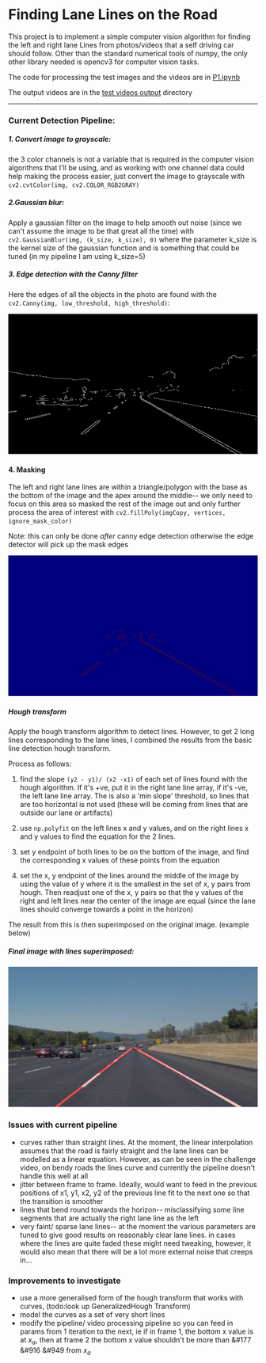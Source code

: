 # **Finding Lane Lines on the Road**

This project is to implement a simple computer vision algorithm for finding the left and right
lane Lines from photos/videos that a self driving car should follow. Other than the standard
numerical tools of numpy, the only other library needed is opencv3 for computer vision tasks.

The code for processing the test images and the videos are in [P1.ipynb](https://github.com/wwymak/udacity-selfdrivingcar-nd/blob/master/CarND-LaneLines-P1/P1.ipynb)

The output videos are in the [test videos output](https://github.com/wwymak/udacity-selfdrivingcar-nd/tree/master/CarND-LaneLines-P1/test_videos_output)  directory

---


### Current Detection Pipeline:
##### 1. Convert image to grayscale:

the 3 color channels is not a variable that is required in the computer vision algorithms that I'll be using, and
as working with one channel data could help making the process easier, just convert the image to grayscale with `cv2.cvtColor(img, cv2.COLOR_RGB2GRAY)`

##### 2.Gaussian blur:

Apply a gaussian filter on the image to help smooth out noise (since we can't assume the image to be that great all the time)
with `cv2.GaussianBlur(img, (k_size, k_size), 0)` where the parameter k_size is the kernel size of the gaussian function and is
something that could be tuned (in my pipeline I am using k_size=5)

##### 3. Edge detection with the Canny filter

Here the edges of all the objects in the photo are found with the `cv2.Canny(img, low_threshold, high_threshold)`:

![canny](https://github.com/wwymak/udacity-selfdrivingcar-nd/blob/master/CarND-LaneLines-P1/test_images_output/solidWhiteCurve_edges.jpg)

#### 4. Masking

The left and right lane lines are within a triangle/polygon with the base as the bottom of the image and the apex around the middle--
we only need to focus on this area so masked the rest of the image out and only further process the area of interest with `cv2.fillPoly(imgCopy, vertices, ignore_mask_color)`

Note: this can only be done _after_ canny edge detection otherwise the edge detector will pick up the mask edges

![masked_img](https://github.com/wwymak/udacity-selfdrivingcar-nd/blob/master/CarND-LaneLines-P1/test_images_output/solidWhiteCurve_masked.jpg)

##### Hough transform

Apply the hough transform algorithm to detect lines. However, to get 2 long lines corresponding to the lane lines, I combined the results
from the basic line detection hough transform.

Process as follows:
1. find the slope `(y2 - y1)/ (x2 -x1)` of each set of lines found with the hough algorithm. If it's +ve, put it in the right lane line array, if it's -ve, the left lane line array. The is also a 'min slope'
threshold, so lines that are too horizontal is not used (these will be coming from lines that are outside our lane or artifacts)

2. use `np.polyfit` on the left lines x and y values, and on the right lines x and y values to find the equation for the 2 lines.

3. set y endpoint of both lines to be on the bottom of the image, and find the corresponding x values of these points from the equation

4. set the x, y endpoint of the lines around the middle of the image by
using the value of y where it is the smallest in the set of x, y pairs from hough. Then readjust one of the x, y pairs so that the y values of the right and left lines near the center of the image are equal (since the lane lines should converge towards a point in the horizon)

The result from this is then superimposed on the original image. (example below)

##### Final image with lines superimposed:

![final](https://github.com/wwymak/udacity-selfdrivingcar-nd/blob/master/CarND-LaneLines-P1/test_images_output/solidWhiteCurve_final.jpg)

### Issues with current pipeline
- curves rather than straight lines. At the moment, the linear interpolation assumes that the road is fairly straight and
the lane lines can be modelled as a linear equation. However, as can be seen in the challenge video, on bendy roads the lines
curve and currently the pipeline doesn't handle this well at all
- jitter between frame to frame. Ideally, would want to feed in the previous positions of x1, y1, x2, y2 of the previous line fit to
the next one so that the transition is smoother
- lines that bend round towards the horizon-- misclassifying some line segments that are actually the right lane line as the left
- very faint/ sparse lane lines-- at the moment the various parameters are tuned to give good results on reasonably clear lane lines. in cases
where the lines are quite faded these might need tweaking, however, it
would also mean that there will be a lot more external noise that creeps in...


### Improvements to investigate
- use a more generalised form of the hough transform that works with curves, (todo:look up GeneralizedHough Transform)
- model the curves as a set of very short lines
- modify the pipeline/ video processing pipeline so you can feed in params from 1 iteration to the next, ie if in frame 1, the bottom x value is at _x<sub>a</sub>_, then at frame 2 the bottom x value shouldn't be more than &#177 <span>&#916</span> &#949 from _x<sub>a</sub>_
